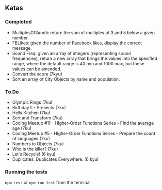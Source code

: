 ## Katas

### Completed
* MultiplesOf3and5: return the sum of multiples of 3 and 5 below a given number.
* FBLikes: given the number of Facebook likes, display the correct message.
* Sound Freq: given an array of integers (representing sound frequencies), return a new array that brings the values into the specified range, where the default range is 40 min and 1000 max, but these values can be amended. 
* Convert the score (7kyu)
* Sort an array of City Objects by name and population. 

### To Do
* Olympic Rings (7ku)
* Birthday II - Presents (7ku)
* Hells Kitchen (7ku)
* Sort and Transform (7ku)
* Coding Meetup #11 - Higher-Order Functions Series - Find the average age (7ku)
* Coding Meetup #5 - Higher-Order Functions Series - Prepare the count of languages (7ku)
* Numbers to Objects (7ku)
* Who is the killer? (7ku)
* Let's Recycle! (6 kyu)
* Duplicates. Duplicates Everywhere. (6 kyu)
### Running the tests
`npm test` or `npm run test` from the terminal 

